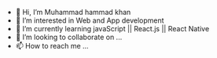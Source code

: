 - 👋 Hi, I’m Muhammad hammad khan
- 👀 I’m interested in Web and App development
- 🌱 I’m currently learning javaScript || React.js || React Native
- 💞️ I’m looking to collaborate on ...
- 📫 How to reach me ...

<!---
hammadkhan2930029/hammadkhan2930029 is a ✨ special ✨ repository because its `README.md` (this file) appears on your GitHub profile.
You can click the Preview link to take a look at your changes.
--->
